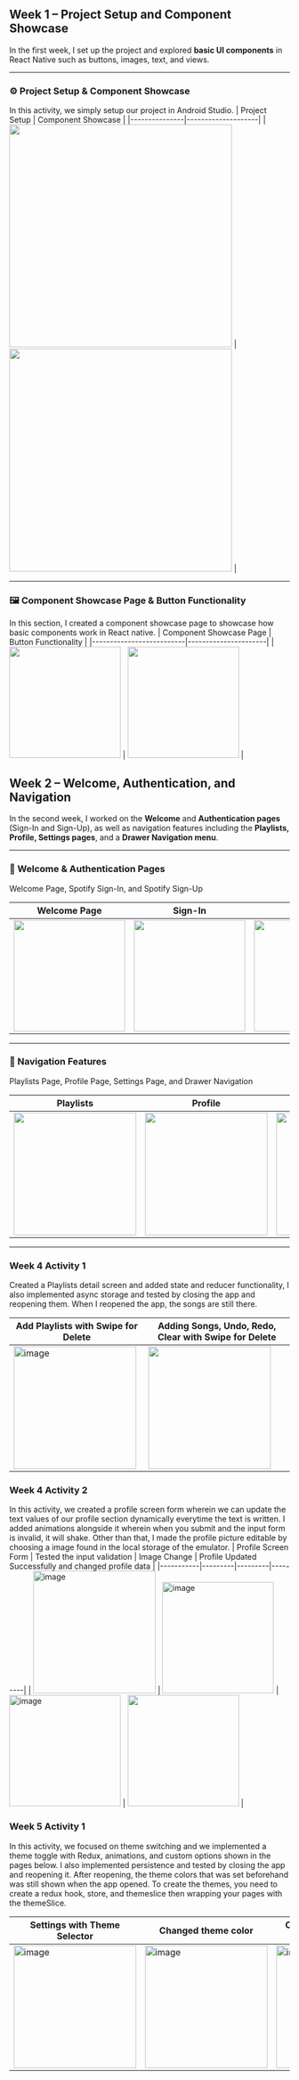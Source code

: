 ## Week 1 – Project Setup and Component Showcase

In the first week, I set up the project and explored **basic UI components** in React Native such as buttons, images, text, and views.

---

### ⚙️ Project Setup & Component Showcase
In this activity, we simply setup our project in Android Studio. 
| Project Setup | Component Showcase |
|---------------|--------------------|
| <img width="400" src="https://github.com/user-attachments/assets/4eb6dfba-0881-4f6e-a2cd-0f6f4b2f4eca" /> | <img width="400" src="https://github.com/user-attachments/assets/6ab398c1-df92-47dc-b16a-ec119ec7e961" /> |

---

### 🖼️ Component Showcase Page & Button Functionality
In this section, I created a component showcase page to showcase how basic components work in React native.
| Component Showcase Page | Button Functionality |
|--------------------------|----------------------|
| <img width="200" src="https://github.com/user-attachments/assets/4aab1298-5a67-45cf-b1f3-7d868c19c91a" /> | <img width="200" src="https://github.com/user-attachments/assets/923b29e2-4fc2-4454-bde6-a4963fa140ca" /> |

## Week 2 – Welcome, Authentication, and Navigation

In the second week, I worked on the **Welcome** and **Authentication pages** (Sign-In and Sign-Up), as well as navigation features including the **Playlists, Profile, Settings pages**, and a **Drawer Navigation menu**.

---

### 🔑 Welcome & Authentication Pages
Welcome Page, Spotify Sign-In, and Spotify Sign-Up

| Welcome Page | Sign-In | Sign-Up |
|--------------|---------|---------|
| <img width="200" src="https://github.com/user-attachments/assets/2f039740-2a2d-42b5-a37e-654e97cf11f2" /> | <img width="200" src="https://github.com/user-attachments/assets/93b3aa43-f93f-4817-9c85-eb046899f3f6" /> | <img width="200" src="https://github.com/user-attachments/assets/db7258d6-ff7b-4fda-8e58-cf06ac7bbd36" /> |

---

### 📱 Navigation Features
Playlists Page, Profile Page, Settings Page, and Drawer Navigation

| Playlists | Profile | Settings | Drawer |
|-----------|---------|----------|--------|
| <img width="220" src="https://github.com/user-attachments/assets/03dbd650-6acf-4d25-b0cf-458b7e8ce061" /> | <img width="220" src="https://github.com/user-attachments/assets/a4acb428-ef71-4ebf-8b05-609429323504" /> | <img width="220" src="https://github.com/user-attachments/assets/208eef9a-8610-4157-aa2d-48813744ee27" /> | <img width="220" src="https://github.com/user-attachments/assets/b58551c4-4908-43d6-b6bf-764c7cbc9cc1" /> |

---

### Week 4 Activity 1
Created a Playlists detail screen and added state and reducer functionality, I also implemented async storage and tested by closing the app and reopening them. When I reopened the app, the songs are still there. 

| Add Playlists with Swipe for Delete | Adding Songs, Undo, Redo, Clear with Swipe for Delete |
|-----------|---------|
| <img width="220" alt="image" src="https://github.com/user-attachments/assets/4536ee97-71d5-4832-9de5-b1898d1fe306" /> | <img width="220" src="https://github.com/user-attachments/assets/8cbfd448-a62e-493b-8f4e-60791909556a" /> |

### Week 4 Activity 2
In this activity, we created a profile screen form wherein we can update the text values of our profile section dynamically everytime the text is written. I added animations alongside it wherein when you submit and the input form is invalid, it will shake. Other than that, I made the profile picture editable by choosing a image found in the local storage of the emulator.
| Profile Screen Form |  Tested the input validation | Image Change | Profile Updated Successfully and changed profile data |
|-----------|---------|---------|---------|
|  <img width="220" alt="image" src="https://github.com/user-attachments/assets/33417eae-686e-4a62-b498-1c79b467e08c" /> | <img width="200" alt="image" src="https://github.com/user-attachments/assets/eff75638-13b0-4b2e-8d8d-b8822a5960b6" /> |<img width="200" alt="image" src="https://github.com/user-attachments/assets/6375a193-ada1-4dd7-b414-a050fcd9e3a0" /> | <img width="200" src="https://github.com/user-attachments/assets/69c58b4e-377a-42ee-a9dc-79358af3285b" /> |

### Week 5 Activity 1
In this activity, we focused on theme switching and we implemented a theme toggle with Redux, animations, and custom options shown in the pages below. I also implemented persistence and tested by closing the app and reopening it. After reopening, the theme colors that was set beforehand was still shown when the app opened. To create the themes, you need to create a redux hook, store, and themeslice then wrapping your pages with the themeSlice. 

| Settings with Theme Selector |  Changed theme color | Checking other pages if affected | 
|-----------|---------|---------|
|  <img width="220" alt="image" src="https://github.com/user-attachments/assets/0b0404c3-9e7c-4a95-8d34-04a8926a2e5d" /> | <img width="220" alt="image" src="https://github.com/user-attachments/assets/0905efac-4e1e-4d96-9fc0-c2dcd9bf24c3" /> | <img width="220" alt="image" src="https://github.com/user-attachments/assets/9c716ff5-2240-43fc-976a-6f1590a325a3" /> | 


